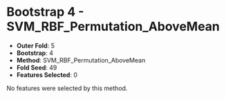 # Bootstrap 4 - SVM_RBF_Permutation_AboveMean

- **Outer Fold**: 5
- **Bootstrap**: 4
- **Method**: SVM_RBF_Permutation_AboveMean
- **Fold Seed**: 49
- **Features Selected**: 0

No features were selected by this method.
